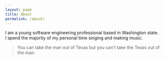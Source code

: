 ```yaml
---
layout: page
title: About
permalink: /about/
---
```


I am a young software engineering professional based in Washington state. I spend
the majority of my personal time singing and making music.

> You can take the man out of Texas but you can't take the Texas out of the man.
